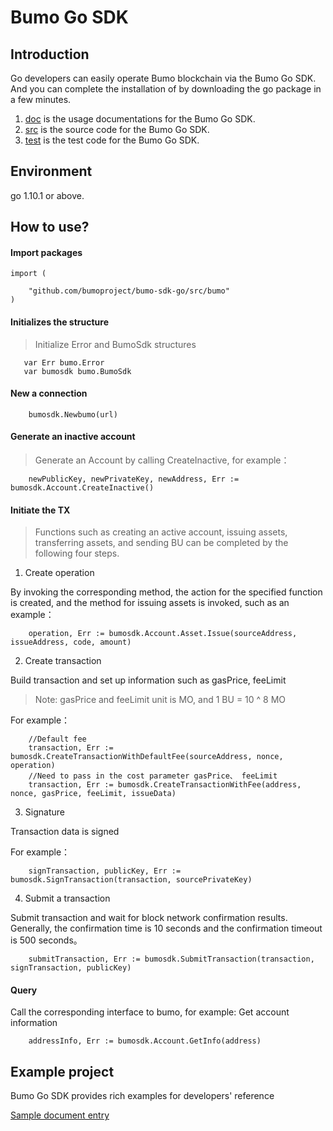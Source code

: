 # Bumo Go SDK

## Introduction
Go developers can easily operate Bumo blockchain via the Bumo Go SDK. And you can complete the installation of by downloading the go package in a few minutes.

1. [doc](/doc) is the usage documentations for the Bumo Go SDK.
2. [src](/src)  is the source code for the Bumo Go SDK.
3. [test](/test)  is the test  code for the Bumo Go SDK.

## Environment

go 1.10.1 or above.

## How to use?

#### Import packages

```
import (

	"github.com/bumoproject/bumo-sdk-go/src/bumo"
)
```

#### Initializes the structure
>Initialize Error and BumoSdk structures

```
   var Err bumo.Error
   var bumosdk bumo.BumoSdk
```

#### New a connection

```
  	bumosdk.Newbumo(url)
```
#### Generate an inactive account
>Generate an Account by calling CreateInactive, for example：

```
    newPublicKey, newPrivateKey, newAddress, Err := bumosdk.Account.CreateInactive()
```

#### Initiate the TX
> Functions such as creating an active account, issuing assets, transferring assets, and sending BU can be completed by the following four steps.

1. Create operation
   
By invoking the corresponding method, the action for the specified function is created, and the method for issuing assets is invoked, such as an example：
   
```
    operation, Err := bumosdk.Account.Asset.Issue(sourceAddress, issueAddress, code, amount)
```


2.  Create transaction

  Build transaction and set up information such as gasPrice, feeLimit
> Note: gasPrice and feeLimit unit is MO, and 1 BU = 10 ^ 8 MO
   
   For example：
   
```
    //Default fee
    transaction, Err := bumosdk.CreateTransactionWithDefaultFee(sourceAddress, nonce, operation)
    //Need to pass in the cost parameter gasPrice、 feeLimit
    transaction, Err := bumosdk.CreateTransactionWithFee(address, nonce, gasPrice, feeLimit, issueData)
```
3.  Signature

   Transaction data is signed
   
   For example：
   
```
    signTransaction, publicKey, Err := bumosdk.SignTransaction(transaction, sourcePrivateKey)
```
4. Submit a transaction

Submit transaction and wait for block network confirmation results. Generally, the confirmation time is 10 seconds and the confirmation timeout is 500 seconds。
 
```
    submitTransaction, Err := bumosdk.SubmitTransaction(transaction, signTransaction, publicKey)
```



#### Query
Call the corresponding interface to bumo, for example: Get account information
```
    addressInfo, Err := bumosdk.Account.GetInfo(address)
```


## Example project
Bumo Go SDK provides rich examples for developers' reference

[Sample document entry](doc/bumo-sdk-go.md "")

